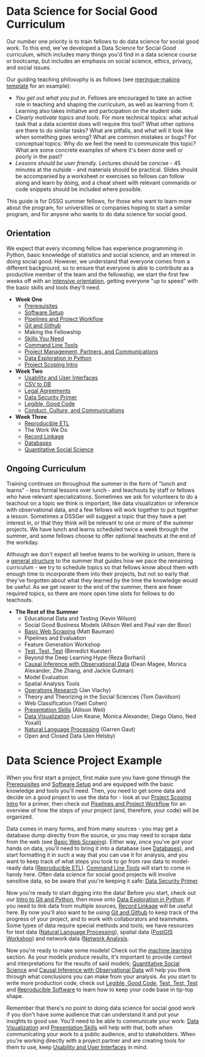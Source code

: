 # Data Science for Social Good Curriculum
Our number one priority is to train fellows to do data science for social good work. To this end, we've developed
a Data Science for Social Good curriculum, which includes many things you'd find in a data science course or bootcamp,
but includes an emphasis on social science, ethics, privacy, and social issues.

Our guiding teaching philosophy is as follows (see [meringue-making template](tutorial-template/) 
for an example):
- *You get out what you put in.* Fellows are encouraged to take an active role in teaching and shaping the curriculum,
as well as learning from it. Learning also takes initiative and participation on the student side.
- *Clearly motivate topics and tools.* For more technical topics: what actual task that a data scientist does will require
this tool? What other options are there to do similar tasks? What are pitfalls, and what will it look like when something
goes wrong? What are common mistakes or bugs? For conceptual topics: Why do we feel the need to communicate this topic?
What are some concrete examples of where it's been done well or poorly in the past?
- *Lessons should be user friendly.* Lectures should be concise - 45 minutes at the outside - and materials should be 
practical. Slides should be accompanied by a worksheet or exercises so fellows can follow along and learn by doing,
and a cheat sheet with relevant commands or code snippets should be included where possible.  

This guide is for DSSG summer fellows, for those who want to learn more about the program, for universities or 
companies hoping to start a similar program, and for anyone who wants to do data science for social good.

## Orientation
We expect that every incoming fellow has experience programming in Python, basic knowledge of statistics and social 
science, and an interest in doing social good. However, we understand that everyone comes from a different background, 
so to ensure that everyone is able to contribute as a productive member of the team and the fellowship, we start the first 
few weeks off with an [intensive orientation](https://github.com/dssg/hitchhikers-guide/tree/master/dssg-manual/summer-overview/DSSG2016OrientationSchedule.pdf), getting everyone "up to speed" with the basic skills and tools they'll need. 

- **Week One**
  - [Prerequisites](prerequisites/)
  - [Software Setup](software-setup/)
  - [Pipelines and Project Workflow](pipelines-and-project-workflow/)
  - [Git and Github](git-and-github/) 
  - Making the Fellowship
  - [Skills You Need](https://github.com/dssg/hitchhikers-guide/tree/master/dssg-manual/skills-you-need)
  - [Command Line Tools](command-line-tools/)
  - [Project Management, Partners, and Communications](project-management/)
  - [Data Exploration in Python](data-exploration-in-python/)
  - [Project Scoping Intro](https://dssg.uchicago.edu/2016/10/27/scoping-data-science-for-social-good-projects/)
- **Week Two**
  - [Usability and User Interfaces](usability-and-user-interfaces/)
  - [CSV to DB](csv-to-db/)
  - [Legal Agreements](legal-agreements/)
  - [Data Security Primer](data-security-primer/)
  - [Legible, Good Code](legible-good-code/)
  - [Conduct, Culture, and Communications](https://github.com/dssg/hitchhikers-guide/blob/master/dssg-manual/conduct-culture-and-communications/README.md)
- **Week Three**
  - [Reproducible ETL](reproducible-ETL/)
  - The Work We Do
  - [Record Linkage](record-linkage/)
  - [Databases](databases/)
  - [Quantitative Social Science](quantitative-social-science/)

##  Ongoing Curriculum
Training continues on throughout the summer in the form of "lunch and learns" - less formal lessons over lunch - and 
teachouts by staff or fellows who have relevant specializations. Sometimes we ask for volunteers to do a teachout on 
a topic we think is important, like data visualization or inference with observational data, and a few fellows will work
together to put together a lesson. Sometimes a DSSGer will suggest a topic that they have a pet interest in, or that they
think will be relevant to one or more of the summer projects. We have lunch and learns scheduled twice a week through the
summer, and some fellows choose to offer optional teachouts at the end of the workday.

Although we don't expect all twelve teams to be working in unison, there is a [general structure](https://github.com/dssg/hitchhikers-guide/blob/master/dssg-manual/summer-overview/high-level-summer-plan.pdf) 
to the summer that guides how we pace the remaining curriculum - we try to schedule topics so that fellows know about 
them with enough time to incorporate them into their projects, but not so early that they've forgotten about what they 
learned by the time the knowledge would be useful. As we get nearer to the end of the summer, there are fewer required
topics, so there are more open time slots for fellows to do teachouts.

- **The Rest of the Summer**
  - Educational Data and Testing (Kevin Wilson)
  - Social Good Business Models (Allison Weil and Paul van der Boor)
  - [Basic Web Scraping](basic-web-scraping/) (Matt Bauman)
  - Pipelines and Evaluation
  - Feature Generation Workshop
  - [Test, Test, Test](test-test-test/) (Benedict Kuester)
  - Beyond the Deep Learning Hype (Reza Borhani)
  - [Causal Inference with Observational Data](causal-inference/) (Dean Magee, Monica Alexander, Zhe Zhang, and Jackie Gutman)
  - Model Evaluation
  - Spatial Analysis Tools
  - [Operations Research](operations-research/) (Jan Vlachy)
  - Theory and Theorizing in the Social Sciences (Tom Davidson)
  - Web Classification (Yaeli Cohen)
  - [Presentation Skills](presentation-skills/) (Allison Weil)
  - [Data Visualization](https://github.com/jonkeane/data-visualization-intro) (Jon Keane, Monica Alexander, Diego Olano, Ned Yoxall)
  - [Natural Language Processing](text-analysis/) (Garren Gaut)
  - Open and Closed Data (Jen Helsby) 

# Data Science Project Example 
When you first start a project, first make sure you have gone through the [Prerequisites](prerequisites/)
and [Software Setup](software-setup/) and are equipped with the basic knowledge and tools you'll need.
Then, you need to get some data and decide on a good project to use the data for - look at our 
[Project Scoping Intro](https://dssg.uchicago.edu/2016/10/27/scoping-data-science-for-social-good-projects/)
for a primer, then check out [Pipelines and Project Workflow](pipelines-and-project-workflow/) for an 
overview of how the steps of your project (and, therefore, your code) will be organized.

Data comes in many forms, and from many sources - you may get a database dump directly from the source,
or you may need to scrape data from the web (see [Basic Web Scraping](basic-web-scraping/)). Either way,
once you've got your hands on data, you'll need to bring it into a database (see [Databases](databases/)), 
and start formatting it in such a way that you can use it for analysis, and you want to keep track of what 
steps you took to go from raw data to model-ready data ([Reproducible ETL](reproducible-ETL/)). 
[Command Line Tools](command-line-tools/) will start to come in handy here.
Often data science for social good projects will involve sensitive data, so be aware that you're keeping
it safe: [Data Security Primer](data-security-primer/). 

Now you're ready to start digging into the data! Before you start, check out our [Intro to Git and Python](intro-to-git-and-python/), then move onto [Data Exploration in Python](data-exploration-in-python/). 
If you need to link data from multiple sources, [Record Linkage](record-linkage/) will be useful here. 
By now you'll also want to be using [Git and Github](git-and-github/) to keep track of the progress of your project, 
and to work with collaborators and teammates. Some types of data require special methods and tools; we have resources 
for text data ([Natural Language Processing](text-analysis/)), spatial data ([PostGIS Workshop](postgis-workshop/)) 
and network data ([Network Analysis](network/).

Now you're ready to make some models! Check out the [machine learning](machine-learning/) section. As your models 
produce results, it's important to provide context and interpretations for the results of said models; 
[Quantitative Social Science](quantitative-social-science/) and [Causal Inference with Observational Data](causal-inference/)
will help you think through what conclusions you can make from your analysis. As you start to write more 
production code, check out [Legible, Good Code](legible-good-code/), [Test, Test, Test](test-test-test/)
and [Reproducible Software](reproducible-software/) to learn how to keep your code base in tip-top shape.

Remember that there's no point to doing data science for social good work if you don't have some audience
that can understand it and put your insights to good use. You'll need to be able to communicate your work: 
[Data Visualization](https://github.com/jonkeane/data-visualization-intro) and [Presentation Skills](presentation-skills/) will help with that, both when communicating your work to a public audience, and to stakeholders. When you're 
working directly with a project partner and are creating tools for them to use, keep 
[Usability and User Interfaces](usability-and-user-interfaces/) in mind.


